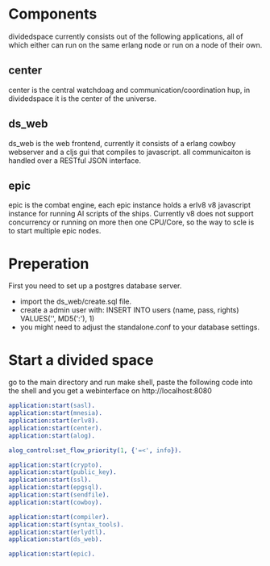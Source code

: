 Components
==========

dividedspace currently consists out of the following applications, all of which
either can run on the same erlang node or run on a node of their own.

center
------

center is the central watchdoag and communication/coordination hup, 
in dividedspace it is the center of the universe.

ds_web
------

ds_web is the web frontend, currently it consists of a erlang cowboy
webserver and a cljs gui that compiles to javascript. all communicaiton
is handled over a RESTful JSON interface.

epic
----

epic is the combat engine, each epic instance holds a erlv8 v8 javascript
instance for running AI scripts of the ships. Currently v8 does not support
concurrency or running on more then one CPU/Core, so the way to scle is to start
multiple epic nodes.


Preperation
===========

First you need to set up a postgres database server. 
* import the ds_web/create.sql file.
* create a admin user with:
  INSERT INTO users (name, pass, rights) VALUES('<name>', MD5('<name>:<pass>'), 1)
* you might need to adjust the standalone.conf to your database settings.

Start a divided space
=====================

go to the main directory and run make shell, 
paste the following code into the shell and you get a webinterface on 
http://localhost:8080

```erlang
application:start(sasl).
application:start(mnesia).
application:start(erlv8).
application:start(center).
application:start(alog).

alog_control:set_flow_priority(1, {'=<', info}).

application:start(crypto).
application:start(public_key).
application:start(ssl).
application:start(epgsql).
application:start(sendfile).
application:start(cowboy).

application:start(compiler).
application:start(syntax_tools).
application:start(erlydtl).
application:start(ds_web).

application:start(epic).
```
